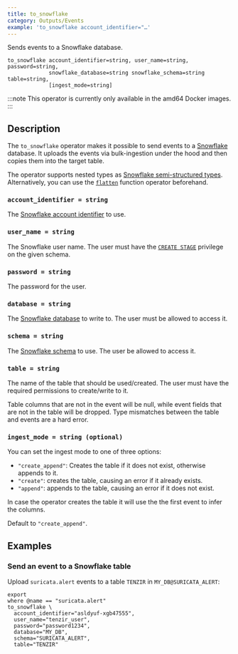 ```yaml
---
title: to_snowflake
category: Outputs/Events
example: 'to_snowflake account_identifier="…'
---
```

Sends events to a Snowflake database.

```tql
to_snowflake account_identifier=string, user_name=string, password=string,
             snowflake_database=string snowflake_schema=string table=string,
             [ingest_mode=string]
```

:::note
This operator is currently only available in the amd64 Docker images.
:::

## Description

The `to_snowflake` operator makes it possible to send events to a
[Snowflake](https://www.snowflake.com/) database. It uploads the events via
bulk-ingestion under the hood and then copies them into the target table.

The operator supports nested types as [Snowflake semi-structured
types](https://docs.snowflake.com/en/sql-reference/data-types-semistructured).
Alternatively, you can use the [`flatten`](/reference/functions/flatten) function
operator beforehand.

### `account_identifier = string`

The [Snowflake account
identifier](https://docs.snowflake.com/en/user-guide/admin-account-identifier)
to use.

### `user_name = string`

The Snowflake user name. The user must have the [`CREATE
STAGE`](https://docs.snowflake.com/en/sql-reference/sql/create-stage#access-control-requirements)
privilege on the given schema.

### `password = string`

The password for the user.

### `database = string`

The [Snowflake database](https://docs.snowflake.com/en/sql-reference/ddl-database)
to write to. The user must be allowed to access it.

### `schema = string`

The [Snowflake schema](https://docs.snowflake.com/en/sql-reference/ddl-database)
to use. The user be allowed to access it.

### `table = string`

The name of the table that should be used/created. The user must have the required
permissions to create/write to it.

Table columns that are not in the event will be null, while event fields that
are not in the table will be dropped. Type mismatches between the table and
events are a hard error.

### `ingest_mode = string (optional)`

You can set the ingest mode to one of three options:

- `"create_append"`: Creates the table if it does not exist, otherwise
  appends to it.
- `"create"`: creates the table, causing an error if it already exists.
- `"append"`: appends to the table, causing an error if it does not exist.

In case the operator creates the table it will use the the first event to infer
the columns.

Default to `"create_append"`.

## Examples

### Send an event to a Snowflake table

Upload `suricata.alert` events to a table `TENZIR` in `MY_DB@SURICATA_ALERT`:

```tql
export
where @name == "suricata.alert"
to_snowflake \
  account_identifier="asldyuf-xgb47555",
  user_name="tenzir_user",
  password="password1234",
  database="MY_DB",
  schema="SURICATA_ALERT",
  table="TENZIR"
```
